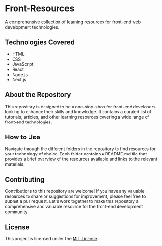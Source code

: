 <!DOCTYPE html> <html> <head> </head> <body> <h1>Front-Resources</h1> <p>A comprehensive collection of learning resources for front-end web development technologies.</p> <h2>Technologies Covered</h2> <ul> <li>HTML</li> <li>CSS</li> <li>JavaScript</li> <li>React</li> <li>Node.js</li> <li>Next.js</li> </ul> <h2>About the Repository</h2> <p>This repository is designed to be a one-stop-shop for front-end developers looking to enhance their skills and knowledge. It contains a curated list of tutorials, articles, and other learning resources covering a wide range of front-end technologies.</p> <h2>How to Use</h2> <p>Navigate through the different folders in the repository to find resources for your technology of choice. Each folder contains a README.md file that provides a brief overview of the resources available and links to the relevant materials.</p> <h2>Contributing</h2> <p>Contributions to this repository are welcome! If you have any valuable resources to share or suggestions for improvement, please feel free to submit a pull request. Let's work together to make this repository a comprehensive and valuable resource for the front-end development community.</p> <h2>License</h2> <p>This project is licensed under the <a href="LICENSE">MIT License</a>.</p> </body> </html>

